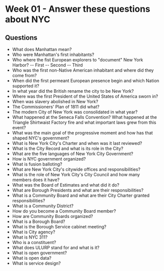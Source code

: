 # Week 01 - Answer these questions about NYC


## Questions
* What does Manhattan mean?
* Who were Manhattan's first inhabitants?
* Who where the fist European explorers to "document" New York Harbor? 
   -- First 
   -- Second
   -- Third
* Who was the first non-Native American inhabitant and where did they come from?
* When did the first permeant European presence begin and which Nation supported it?
* In what year did the British rename the city to be New York?
* Where was the first President of the United States of America sworn in?
* When was slavery abolished in New York?
* The Commissioners' Plan of 1811 did what?
* The modern City of New York was consolidated in what year?
* What happened at the Seneca Falls Convention? 
What happened at the Triangle Shirtwaist Factory fire and what important laws grew from this event?
* What was the main goal of the progressive moment and how has that shaped NYC's government?
* What is New York City's Charter and when was it last reviewed?
* What is the City Record and what is its role in the City?
* What are the five languages of New York City Government?
* How is NYC government organized? 
* What is fusion balloting?
* What are New York City's citywide offices and responsibilities?
* What is the role of New York City's City Council and how many members does it have?
* What was the Board of Estimates and what did it do?
* What are Borough Presidents and what are their responsibilities?
* What is a Community Board and what are their City Charter granted responsibilities?
* What is a Community District?
* How do you become a Community Board member?
* How are Community Boards organized?
* What is a Borough Board?
* What is the Borough Service cabinet meeting?
* What is City agency?
* What is NYC 311?
* Who is a constituent?
* What does ULURP stand for and what is it?
* What is open government?
* What is open data?
* What is service design?